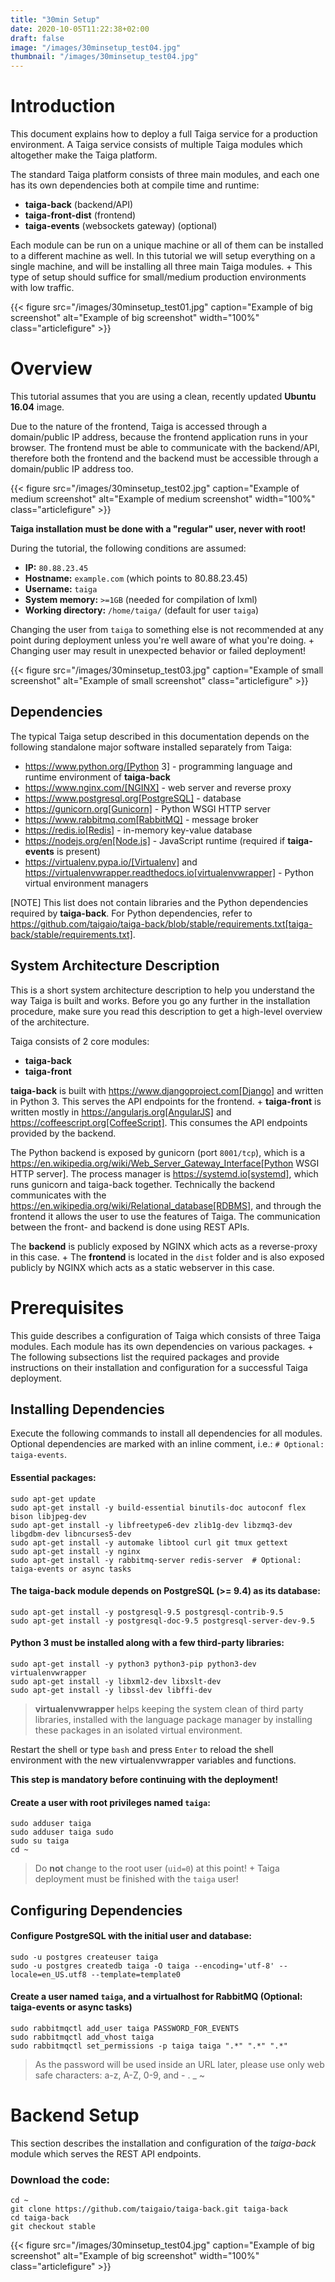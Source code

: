 ```yaml
---
title: "30min Setup"
date: 2020-10-05T11:22:38+02:00
draft: false
image: "/images/30minsetup_test04.jpg"
thumbnail: "/images/30minsetup_test04.jpg"
---
```


# Introduction

This document explains how to deploy a full Taiga service for a production environment. A Taiga service consists of multiple Taiga modules which altogether make the Taiga platform.

The standard Taiga platform consists of three main modules, 
and each one has its own dependencies both at compile time and runtime:

- **taiga-back** (backend/API)
- **taiga-front-dist** (frontend)
- **taiga-events** (websockets gateway) (optional)

Each module can be run on a unique machine or all of them can be installed to a different machine as well.
In this tutorial we will setup everything on a single machine, and will be installing all three main Taiga modules. +
This type of setup should suffice for small/medium production environments with low traffic.

{{< figure src="/images/30minsetup_test01.jpg" caption="Example of big screenshot" alt="Example of big screenshot" width="100%" class="articlefigure" >}}


# Overview

This tutorial assumes that you are using a clean, recently updated **Ubuntu 16.04** image.

Due to the nature of the frontend, Taiga is accessed through a domain/public IP address, because the frontend application runs in your browser.
The frontend must be able to communicate with the backend/API, therefore both the frontend and the backend must be accessible through a domain/public IP address too.

{{< figure src="/images/30minsetup_test02.jpg" caption="Example of medium screenshot" alt="Example of medium screenshot" width="100%" class="articlefigure" >}}


**Taiga installation must be done with a "regular" user, never with root!**

During the tutorial, the following conditions are assumed:

- **IP:** `80.88.23.45`
- **Hostname:** `example.com` (which points to 80.88.23.45)
- **Username:** `taiga`
- **System memory:** `>=1GB` (needed for compilation of lxml)
- **Working directory:** `/home/taiga/` (default for user `taiga`)

Changing the user from `taiga` to something else is not recommended at any point during deployment unless you're well aware of what you're doing. +
Changing user may result in unexpected behavior or failed deployment!

{{< figure src="/images/30minsetup_test03.jpg" caption="Example of small screenshot" alt="Example of small screenshot" class="articlefigure" >}}


## Dependencies

The typical Taiga setup described in this documentation depends on the following standalone major software installed separately from Taiga:

- https://www.python.org/[Python 3] - programming language and runtime environment of **taiga-back**
- https://www.nginx.com/[NGINX] - web server and reverse proxy
- https://www.postgresql.org[PostgreSQL] - database
- https://gunicorn.org[Gunicorn] - Python WSGI HTTP server
- https://www.rabbitmq.com[RabbitMQ] - message broker
- https://redis.io[Redis] - in-memory key-value database
- https://nodejs.org/en[Node.js] - JavaScript runtime (required if **taiga-events** is present)
- https://virtualenv.pypa.io/[Virtualenv] and https://virtualenvwrapper.readthedocs.io[virtualenvwrapper] - Python virtual environment managers


[NOTE]
This list does not contain libraries and the Python dependencies required by **taiga-back**. For Python dependencies, refer to https://github.com/taigaio/taiga-back/blob/stable/requirements.txt[taiga-back/stable/requirements.txt].

## System Architecture Description

This is a short system architecture description to help you understand the way Taiga is built and works.
Before you go any further in the installation procedure, make sure you read this description to get a high-level overview of the architecture.

Taiga consists of 2 core modules:

- **taiga-back**
- **taiga-front**

**taiga-back** is built with https://www.djangoproject.com[Django] and written in Python 3. This serves the API endpoints for the frontend. +
**taiga-front** is written mostly in https://angularjs.org[AngularJS] and https://coffeescript.org[CoffeeScript]. This consumes the API endpoints provided by the backend.

The Python backend is exposed by gunicorn (port `8001/tcp`), which is a https://en.wikipedia.org/wiki/Web_Server_Gateway_Interface[Python WSGI HTTP server]. The process manager is https://systemd.io[systemd], which runs gunicorn and taiga-back together.
Technically the backend communicates with the https://en.wikipedia.org/wiki/Relational_database[RDBMS], and through the frontend it allows the user to use the features of Taiga.
The communication between the front- and backend is done using REST APIs.

The **backend** is publicly exposed by NGINX which acts as a reverse-proxy in this case. +
The **frontend** is located in the `dist` folder and is also exposed publicly by NGINX which acts as a static webserver in this case.

# Prerequisites

This guide describes a configuration of Taiga which consists of three Taiga modules. Each module has its own dependencies on various packages. +
The following subsections list the required packages and provide instructions on their installation and configuration for a successful Taiga deployment.

## Installing Dependencies

Execute the following commands to install all dependencies for all modules. Optional dependencies are marked with an inline comment, i.e.: `# Optional: taiga-events`.

#### Essential packages:

```
sudo apt-get update
sudo apt-get install -y build-essential binutils-doc autoconf flex bison libjpeg-dev
sudo apt-get install -y libfreetype6-dev zlib1g-dev libzmq3-dev libgdbm-dev libncurses5-dev
sudo apt-get install -y automake libtool curl git tmux gettext
sudo apt-get install -y nginx
sudo apt-get install -y rabbitmq-server redis-server  # Optional: taiga-events or async tasks
```

#### The **taiga-back** module depends on PostgreSQL (>= 9.4) as its database:
```
sudo apt-get install -y postgresql-9.5 postgresql-contrib-9.5
sudo apt-get install -y postgresql-doc-9.5 postgresql-server-dev-9.5
```

#### Python 3 must be installed along with a few third-party libraries:
```
sudo apt-get install -y python3 python3-pip python3-dev virtualenvwrapper
sudo apt-get install -y libxml2-dev libxslt-dev
sudo apt-get install -y libssl-dev libffi-dev
```


> **virtualenvwrapper** helps keeping the system clean of third party libraries, installed
with the language package manager by installing these packages in an isolated virtual environment.

Restart the shell or type `bash` and press `Enter` to reload the shell environment with the new virtualenvwrapper variables and functions.


**This step is mandatory before continuing with the deployment!**


#### Create a user with root privileges named `taiga`:
```
sudo adduser taiga
sudo adduser taiga sudo
sudo su taiga
cd ~
```

> Do **not** change to the root user (`uid=0`) at this point! +
Taiga deployment must be finished with the `taiga` user!

## Configuring Dependencies

#### Configure PostgreSQL with the initial user and database:
```
sudo -u postgres createuser taiga
sudo -u postgres createdb taiga -O taiga --encoding='utf-8' --locale=en_US.utf8 --template=template0
```

#### Create a user named `taiga`, and a virtualhost for RabbitMQ (Optional: taiga-events or async tasks)
```
sudo rabbitmqctl add_user taiga PASSWORD_FOR_EVENTS
sudo rabbitmqctl add_vhost taiga
sudo rabbitmqctl set_permissions -p taiga taiga ".*" ".*" ".*"
```

> As the password will be used inside an URL later, please use only web safe
characters: a-z, A-Z, 0-9, and  - . _ ~

# Backend Setup

This section describes the installation and configuration of the *taiga-back* module which serves the REST API endpoints.

### Download the code:

```
cd ~
git clone https://github.com/taigaio/taiga-back.git taiga-back
cd taiga-back
git checkout stable
```

{{< figure src="/images/30minsetup_test04.jpg" caption="Example of big screenshot" alt="Example of big screenshot" width="100%" class="articlefigure"  >}}
